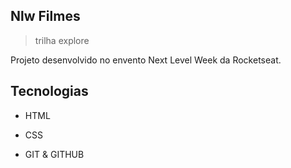 ## Nlw Filmes
>trilha explore

Projeto desenvolvido no envento Next Level Week da Rocketseat.

## Tecnologias

- HTML

- CSS

- GIT & GITHUB